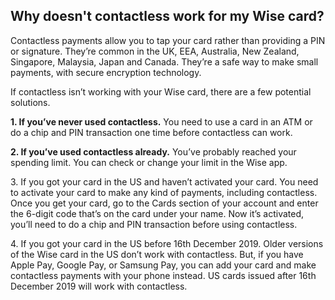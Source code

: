 ## Why doesn't contactless work for my Wise card?  
Contactless payments allow you to tap your card rather than providing a PIN or signature. They’re common in the UK, EEA, Australia, New Zealand, Singapore, Malaysia, Japan and Canada. They’re a safe way to make small payments, with secure encryption technology.

If contactless isn’t working with your Wise card, there are a few potential solutions.

 **1\. If you’ve never used contactless.** You need to use a card in an ATM or do a chip and PIN transaction one time before contactless can work.

 **2\. If you’ve used contactless already.** You’ve probably reached your spending limit. You can check or change your limit in the Wise app.

3\. If you got your card in the US and haven’t activated your card. You need to activate your card to make any kind of payments, including contactless. Once you get your card, go to the Cards section of your account and enter the 6-digit code that’s on the card under your name. Now it’s activated, you’ll need to do a chip and PIN transaction before using contactless.

4\. If you got your card in the US before 16th December 2019. Older versions of the Wise card in the US don’t work with contactless. But, if you have Apple Pay, Google Pay, or Samsung Pay, you can add your card and make contactless payments with your phone instead. US cards issued after 16th December 2019 will work with contactless.